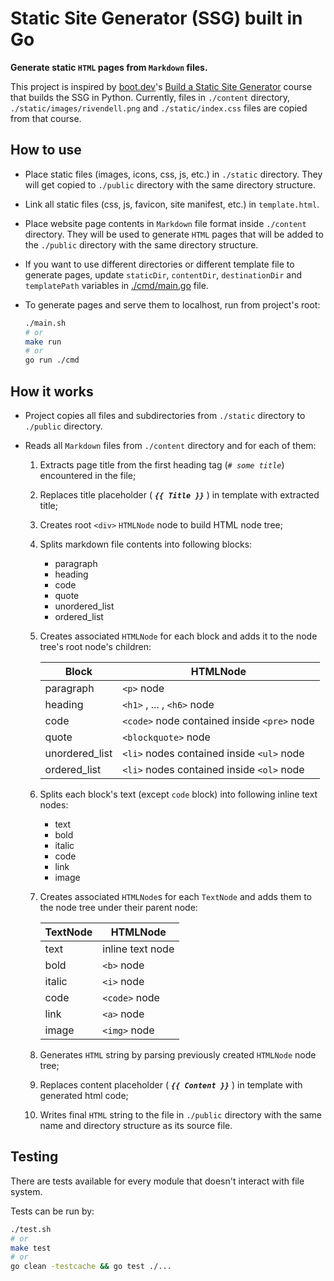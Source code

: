 # Static Site Generator (SSG) built in Go

**Generate static `HTML` pages from `Markdown` files.**

This project is inspired by [boot.dev](https://www.boot.dev)'s [Build a Static Site Generator](https://www.boot.dev/courses/build-static-site-generator) course that builds the SSG in Python.
Currently, files in `./content` directory, `./static/images/rivendell.png` and `./static/index.css` files are copied from that course.

## How to use

- Place static files (images, icons, css, js, etc.) in `./static` directory. They will get copied to `./public` directory with the same directory structure.
- Link all static files (css, js, favicon, site manifest, etc.) in `template.html`.
- Place website page contents in `Markdown` file format inside `./content` directory. They will be used to generate `HTML` pages that will be added to the `./public` directory with the same directory structure.
- If you want to use different directories or different template file to generate pages, update `staticDir`, `contentDir`, `destinationDir` and `templatePath` variables in [./cmd/main.go](./cmd/main.go) file.
- To generate pages and serve them to localhost, run from project's root:

  ```bash
  ./main.sh
  # or
  make run
  # or
  go run ./cmd
  ```

## How it works

- Project copies all files and subdirectories from `./static` directory to `./public` directory.
- Reads all `Markdown` files from `./content` directory and for each of them:

  1. Extracts page title from the first heading tag (*`# some title`*) encountered in the file;
  2. Replaces title placeholder ( ***`{{ Title }}`*** ) in template with extracted title;
  3. Creates root `<div>` `HTMLNode` node to build HTML node tree;
  4. Splits markdown file contents into following blocks:
     - paragraph
     - heading
     - code
     - quote
     - unordered_list
     - ordered_list
  5. Creates associated `HTMLNode` for each block and adds it to the node tree's root node's children:

     | Block          | HTMLNode                                    |
     | -------------- | ------------------------------------------- |
     | paragraph      | `<p>` node                                  |
     | heading        | `<h1>` , ... , `<h6>` node                  |
     | code           | `<code>` node contained inside `<pre>` node |
     | quote          | `<blockquote>` node                         |
     | unordered_list | `<li>` nodes contained inside `<ul>` node   |
     | ordered_list   | `<li>` nodes contained inside `<ol>` node   |

  6. Splits each block's text (except `code` block) into following inline text nodes:
     - text
     - bold
     - italic
     - code
     - link
     - image
  7. Creates associated `HTMLNode`s for each `TextNode` and adds them to the node tree under their parent node:

     | TextNode | HTMLNode         |
     | -------- | ---------------- |
     | text     | inline text node |
     | bold     | `<b>` node       |
     | italic   | `<i>` node       |
     | code     | `<code>` node    |
     | link     | `<a>` node       |
     | image    | `<img>` node     |

  8. Generates `HTML` string by parsing previously created `HTMLNode` node tree;
  9. Replaces content placeholder ( ***`{{ Content }}`*** ) in template with generated html code;
  10. Writes final `HTML` string to the file in `./public` directory with the same name and directory structure as its source file.

## Testing

There are tests available for every module that doesn't interact with file system.

Tests can be run by:

```bash
./test.sh
# or
make test
# or
go clean -testcache && go test ./...
```
